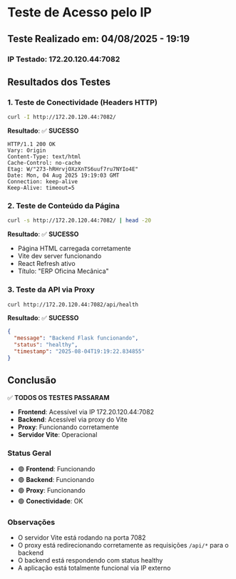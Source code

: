 # Teste de Acesso pelo IP

## Teste Realizado em: 04/08/2025 - 19:19

### IP Testado: 172.20.120.44:7082

## Resultados dos Testes

### 1. Teste de Conectividade (Headers HTTP)
```bash
curl -I http://172.20.120.44:7082/
```

**Resultado**: ✅ **SUCESSO**
```
HTTP/1.1 200 OK
Vary: Origin
Content-Type: text/html
Cache-Control: no-cache
Etag: W/"273-hRHrvjOXzXnTS6uuf7ru7NYIo4E"
Date: Mon, 04 Aug 2025 19:19:03 GMT
Connection: keep-alive
Keep-Alive: timeout=5
```

### 2. Teste de Conteúdo da Página
```bash
curl -s http://172.20.120.44:7082/ | head -20
```

**Resultado**: ✅ **SUCESSO**
- Página HTML carregada corretamente
- Vite dev server funcionando
- React Refresh ativo
- Título: "ERP Oficina Mecânica"

### 3. Teste da API via Proxy
```bash
curl http://172.20.120.44:7082/api/health
```

**Resultado**: ✅ **SUCESSO**
```json
{
  "message": "Backend Flask funcionando",
  "status": "healthy",
  "timestamp": "2025-08-04T19:19:22.834855"
}
```

## Conclusão

✅ **TODOS OS TESTES PASSARAM**

- **Frontend**: Acessível via IP 172.20.120.44:7082
- **Backend**: Acessível via proxy do Vite
- **Proxy**: Funcionando corretamente
- **Servidor Vite**: Operacional

### Status Geral
- 🟢 **Frontend**: Funcionando
- 🟢 **Backend**: Funcionando
- 🟢 **Proxy**: Funcionando
- 🟢 **Conectividade**: OK

### Observações
- O servidor Vite está rodando na porta 7082
- O proxy está redirecionando corretamente as requisições `/api/*` para o backend
- O backend está respondendo com status healthy
- A aplicação está totalmente funcional via IP externo